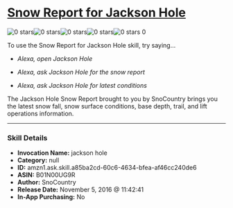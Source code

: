 # [Snow Report for Jackson Hole](http://alexa.amazon.com/#skills/amzn1.ask.skill.a85ba2cd-60c6-4634-bfea-af46cc240de6)
![0 stars](../../images/ic_star_border_black_18dp_1x.png)![0 stars](../../images/ic_star_border_black_18dp_1x.png)![0 stars](../../images/ic_star_border_black_18dp_1x.png)![0 stars](../../images/ic_star_border_black_18dp_1x.png)![0 stars](../../images/ic_star_border_black_18dp_1x.png) 0

To use the Snow Report for Jackson Hole skill, try saying...

* *Alexa, open Jackson Hole*

* *Alexa, ask Jackson Hole for the snow report*

* *Alexa, ask Jackson Hole for latest conditions*

The Jackson Hole Snow Report brought to you by SnoCountry brings you the latest snow fall, snow surface conditions,  base depth, trail, and lift operations information.

***

### Skill Details

* **Invocation Name:** jackson hole
* **Category:** null
* **ID:** amzn1.ask.skill.a85ba2cd-60c6-4634-bfea-af46cc240de6
* **ASIN:** B01N00UG9R
* **Author:** SnoCountry
* **Release Date:** November 5, 2016 @ 11:42:41
* **In-App Purchasing:** No
